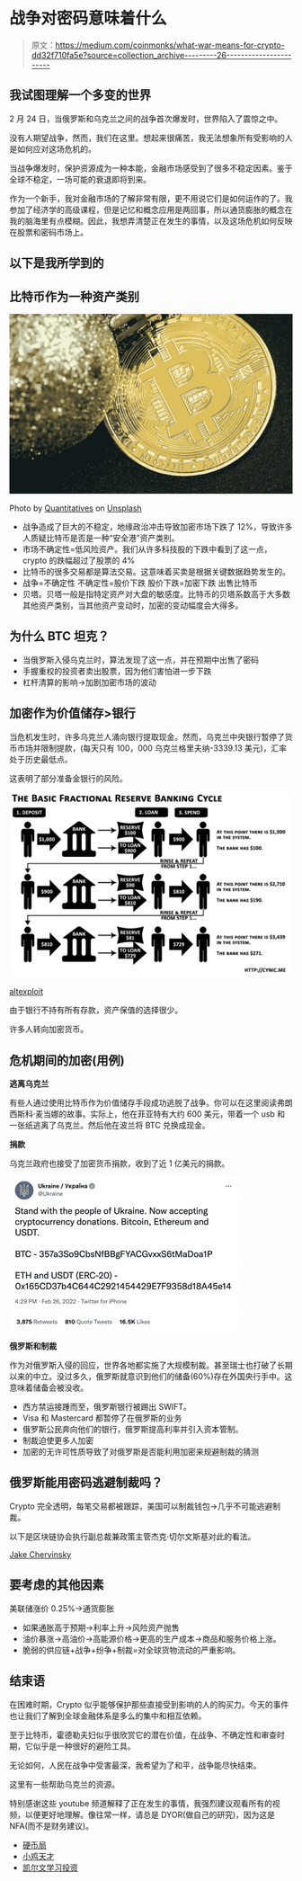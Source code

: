 # 战争对密码意味着什么

> 原文：<https://medium.com/coinmonks/what-war-means-for-crypto-dd32f710fa5e?source=collection_archive---------26----------------------->

## 我试图理解一个多变的世界

2 月 24 日，当俄罗斯和乌克兰之间的战争首次爆发时，世界陷入了震惊之中。

没有人期望战争，然而，我们在这里。想起来很痛苦，我无法想象所有受影响的人是如何应对这场危机的。

当战争爆发时，保护资源成为一种本能，金融市场感受到了很多不稳定因素。鉴于全球不稳定，一场可能的衰退即将到来。

作为一个新手，我对金融市场的了解非常有限，更不用说它们是如何运作的了。我参加了经济学的高级课程，但是记忆和概念应用是两回事，所以通货膨胀的概念在我的脑海里有点模糊。因此，我想弄清楚正在发生的事情，以及这场危机如何反映在股票和密码市场上。

## 以下是我所学到的

## 比特币作为一种资产类别

![](img/91bb3b07f3d46c01f5257e7d8f1eb16e.png)

Photo by [Quantitatives](https://unsplash.com/@quantitatives?utm_source=medium&utm_medium=referral) on [Unsplash](https://unsplash.com?utm_source=medium&utm_medium=referral)

*   战争造成了巨大的不稳定，地缘政治冲击导致加密市场下跌了 12%，导致许多人质疑比特币是否是一种“安全港”资产类别。
*   市场不确定性=低风险资产。我们从许多科技股的下跌中看到了这一点，crypto 的跌幅超过了股票的 4%
*   比特币的很多交易都是算法交易。这意味着买卖是根据关键数据趋势发生的。
*   战争=不确定性
    不确定性=股价下跌
    股价下跌=加密下跌
    出售比特币
*   贝塔。贝塔一般是指特定资产对大盘的敏感度。比特币的贝塔系数高于大多数其他资产类别，当其他资产变动时，加密的变动幅度会大得多。

## 为什么 BTC 坦克？

*   当俄罗斯入侵乌克兰时，算法发现了这一点，并在预期中出售了密码
*   手握重权的投资者卖出股票，因为他们害怕进一步下跌
*   杠杆清算的影响→加剧加密市场的波动

## 加密作为价值储存>银行

当危机发生时，许多乌克兰人涌向银行提取现金。然而，乌克兰中央银行暂停了货币市场并限制提款，(每天只有 100，000 乌克兰格里夫纳-3339.13 美元)，汇率处于历史最低点。

这表明了部分准备金银行的风险。

![](img/f92f1b10c05d555ff391e79b41c871ad.png)

[altexploit](https://altexploit.wordpress.com/2017/06/16/fractional-reserve-banking-an-attempt-at-demystifying/)

由于银行不持有所有存款，资产保值的选择很少。

许多人转向加密货币。

## 危机期间的加密(用例)

**逃离乌克兰**

有些人通过使用比特币作为价值储存手段成功逃脱了战争。你可以在这里阅读弗朗西斯科·麦当娜的故事。实际上，他在菲亚特有大约 600 美元，带着一个 usb 和一张纸逃离了乌克兰。然后他在波兰将 BTC 兑换成现金。

**捐款**

乌克兰政府也接受了加密货币捐款，收到了近 1 亿美元的捐款。

![](img/c826e30548f646c85dbb8287f3f150d3.png)

**俄罗斯和制裁**

作为对俄罗斯入侵的回应，世界各地都实施了大规模制裁。甚至瑞士也打破了长期以来的中立。没过多久，俄罗斯就意识到他们的储备(60%)存在外国央行手中。这意味着储备会被没收。

*   西方禁运接踵而至，俄罗斯银行被踢出 SWIFT。
*   Visa 和 Mastercard 都暂停了在俄罗斯的业务
*   俄罗斯公民奔向他们的银行，俄罗斯提高利率并引入资本管制。
*   制裁迫使更多人加密
*   加密的无许可性质导致了对俄罗斯是否能利用加密来规避制裁的猜测

## 俄罗斯能用密码逃避制裁吗？

Crypto 完全透明，每笔交易都被跟踪，美国可以制裁钱包→几乎不可能逃避制裁。

以下是区块链协会执行副总裁兼政策主管杰克·切尔文斯基对此的看法。

[Jake Chervinsky](https://medium.com/u/9c78f5b0ecaf?source=post_page-----dd32f710fa5e--------------------------------)

## 要考虑的其他因素

美联储涨价 0.25%→通货膨胀

*   如果通胀高于预期→利率上升→风险资产抛售
*   油价暴涨→高油价→高能源价格→更高的生产成本→商品和服务价格上涨。
*   脆弱的供应链+战争+纷争+制裁=对全球货物流动的严重影响。

## 结束语

在困难时期，Crypto 似乎能够保护那些直接受到影响的人的购买力。今天的事件也让我们了解到全球金融体系是多么的集中和相互依赖。

至于比特币，霍德勒夫妇似乎很欣赏它的潜在价值，在战争、不确定性和审查时期，它似乎是一种很好的避险工具。

无论如何，人民在战争中受害最深，我希望为了和平，战争能尽快结束。

这里有一些帮助乌克兰的资源。

特别感谢这些 youtube 频道解释了正在发生的事情，我强烈建议观看所有的视频，以便更好地理解。像往常一样，请总是 DYOR(做自己的研究)，因为这是 NFA(而不是财务建议)。

*   [硬币局](https://www.youtube.com/watch?v=_AedZhTra1c)
*   [小鸡天才](https://www.youtube.com/watch?v=77cVL9g1ZWs)
*   [凯尔文学习投资](https://www.youtube.com/watch?v=a2cE1yx0ohY)